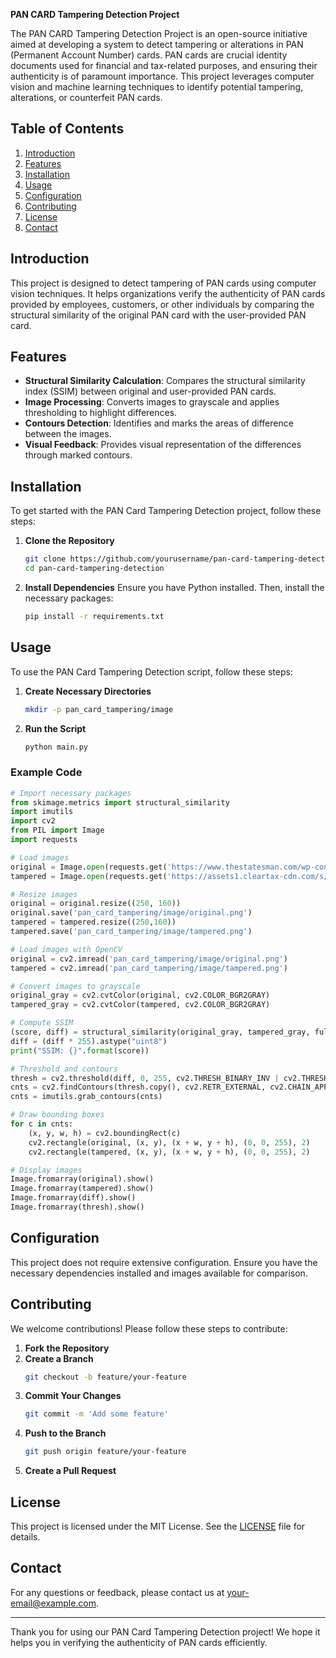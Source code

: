 **PAN CARD Tampering Detection Project**

The PAN CARD Tampering Detection Project is an open-source initiative aimed at developing a system to detect tampering or alterations in PAN (Permanent Account Number) cards. PAN cards are crucial identity documents used for financial and tax-related purposes, and ensuring their authenticity is of paramount importance. This project leverages computer vision and machine learning techniques to identify potential tampering, alterations, or counterfeit PAN cards.

## Table of Contents
1. [Introduction](#introduction)
2. [Features](#features)
3. [Installation](#installation)
4. [Usage](#usage)
5. [Configuration](#configuration)
6. [Contributing](#contributing)
7. [License](#license)
8. [Contact](#contact)

## Introduction
This project is designed to detect tampering of PAN cards using computer vision techniques. It helps organizations verify the authenticity of PAN cards provided by employees, customers, or other individuals by comparing the structural similarity of the original PAN card with the user-provided PAN card.

## Features
- **Structural Similarity Calculation**: Compares the structural similarity index (SSIM) between original and user-provided PAN cards.
- **Image Processing**: Converts images to grayscale and applies thresholding to highlight differences.
- **Contours Detection**: Identifies and marks the areas of difference between the images.
- **Visual Feedback**: Provides visual representation of the differences through marked contours.

## Installation
To get started with the PAN Card Tampering Detection project, follow these steps:

1. **Clone the Repository**
   ```bash
   git clone https://github.com/yourusername/pan-card-tampering-detection.git
   cd pan-card-tampering-detection
   ```

2. **Install Dependencies**
   Ensure you have Python installed. Then, install the necessary packages:
   ```bash
   pip install -r requirements.txt
   ```

## Usage
To use the PAN Card Tampering Detection script, follow these steps:

1. **Create Necessary Directories**
   ```bash
   mkdir -p pan_card_tampering/image
   ```

2. **Run the Script**
   ```python
   python main.py
   ```

### Example Code
```python
# Import necessary packages
from skimage.metrics import structural_similarity
import imutils
import cv2
from PIL import Image
import requests

# Load images
original = Image.open(requests.get('https://www.thestatesman.com/wp-content/uploads/2019/07/pan-card.jpg', stream=True).raw)
tampered = Image.open(requests.get('https://assets1.cleartax-cdn.com/s/img/20170526124335/Pan4.png', stream=True).raw)

# Resize images
original = original.resize((250, 160))
original.save('pan_card_tampering/image/original.png')
tampered = tampered.resize((250,160))
tampered.save('pan_card_tampering/image/tampered.png')

# Load images with OpenCV
original = cv2.imread('pan_card_tampering/image/original.png')
tampered = cv2.imread('pan_card_tampering/image/tampered.png')

# Convert images to grayscale
original_gray = cv2.cvtColor(original, cv2.COLOR_BGR2GRAY)
tampered_gray = cv2.cvtColor(tampered, cv2.COLOR_BGR2GRAY)

# Compute SSIM
(score, diff) = structural_similarity(original_gray, tampered_gray, full=True)
diff = (diff * 255).astype("uint8")
print("SSIM: {}".format(score))

# Threshold and contours
thresh = cv2.threshold(diff, 0, 255, cv2.THRESH_BINARY_INV | cv2.THRESH_OTSU)[1]
cnts = cv2.findContours(thresh.copy(), cv2.RETR_EXTERNAL, cv2.CHAIN_APPROX_SIMPLE)
cnts = imutils.grab_contours(cnts)

# Draw bounding boxes
for c in cnts:
    (x, y, w, h) = cv2.boundingRect(c)
    cv2.rectangle(original, (x, y), (x + w, y + h), (0, 0, 255), 2)
    cv2.rectangle(tampered, (x, y), (x + w, y + h), (0, 0, 255), 2)

# Display images
Image.fromarray(original).show()
Image.fromarray(tampered).show()
Image.fromarray(diff).show()
Image.fromarray(thresh).show()
```

## Configuration
This project does not require extensive configuration. Ensure you have the necessary dependencies installed and images available for comparison.

## Contributing
We welcome contributions! Please follow these steps to contribute:

1. **Fork the Repository**
2. **Create a Branch**
   ```bash
   git checkout -b feature/your-feature
   ```
3. **Commit Your Changes**
   ```bash
   git commit -m 'Add some feature'
   ```
4. **Push to the Branch**
   ```bash
   git push origin feature/your-feature
   ```
5. **Create a Pull Request**

## License
This project is licensed under the MIT License. See the [LICENSE](LICENSE) file for details.

## Contact
For any questions or feedback, please contact us at [your-email@example.com](mailto:yashsinghmain2002@gmail.com).

---

Thank you for using our PAN Card Tampering Detection project! We hope it helps you in verifying the authenticity of PAN cards efficiently.
